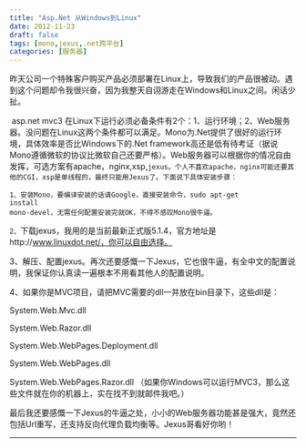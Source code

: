 ```yaml
---
title: "Asp.Net 从Windows到Linux"
date: 2012-11-23
draft: false
tags: [mono,jexus,.net跨平台]
categories: [服务器]
---
```


昨天公司一个特殊客户购买产品必须部署在Linux上，导致我们的产品很被动。遇到这个问题却令我很兴奋，因为我整天自诩游走在Windows和Linux之间。闲话少扯。

 asp.net mvc3 在Linux下运行必须必备条件有2个：1、运行环境；2、Web服务器。没问题在Linux这两个条件都可以满足。Mono为.Net提供了很好的运行环境，具体效率是否比Windows下的.Net framework高还是低有待考证（据说Mono遵循微软的协议比微软自己还要严格）。Web服务器可以根据你的情况自由发挥，可选方案有apache，nginx,xsp,<code>jexus。个人不喜欢apache，nginx可能还要其他的CGI，xsp是单线程的，最终只能用Jexus了。下面说下具体安装步骤：</code> 

<code>1、安装Mono，要编译安装的话请Google，直接安装命令，sudo apt-get install mono-devel，无需任何配置安装完就OK，不得不感叹Mono很牛逼。</code> 

<code>2、</code>下载jexus，我用的是当前最新正式版5.1.4，官方地址是http://www.linuxdot.net/，你可以自由选择。

3、解压、配置jexus。再次还要感慨一下Jexus，它也很牛逼，有全中文的配置说明，我保证你认真读一遍根本不用看其他人的配置说明。

4、如果你是MVC项目，请把MVC需要的dll一并放在bin目录下，这些dll是：

System.Web.Mvc.dll

System.Web.Razor.dll

System.Web.WebPages.Deployment.dll

System.Web.WebPages.dll

System.Web.WebPages.Razor.dll
（如果你Windows可以运行MVC3，那么这些文件就在你的机器上，实在找不到就邮件我吧。）




最后我还要感慨一下Jexus的牛逼之处，小小的Web服务器功能甚是强大，竟然还包括Url重写，还支持反向代理负载均衡等。Jexus哥看好你哟！
 
- - -
 